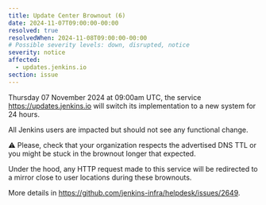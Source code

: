 ```yaml
---
title: Update Center Brownout (6)
date: 2024-11-07T09:00:00-00:00
resolved: true
resolvedWhen: 2024-11-08T09:00:00-00:00
# Possible severity levels: down, disrupted, notice
severity: notice
affected:
  - updates.jenkins.io
section: issue
---
```


Thursday 07 November 2024 at 09:00am UTC, the service <https://updates.jenkins.io> will switch its implementation to a new system for 24 hours.

All Jenkins users are impacted but should not see any functional change.

⚠️ Please, check that your organization respects the advertised DNS TTL or you might be stuck in the brownout longer that expected.

Under the hood, any HTTP request made to this service will be redirected to a mirror close to user locations during these brownouts.

More details in <https://github.com/jenkins-infra/helpdesk/issues/2649>.
